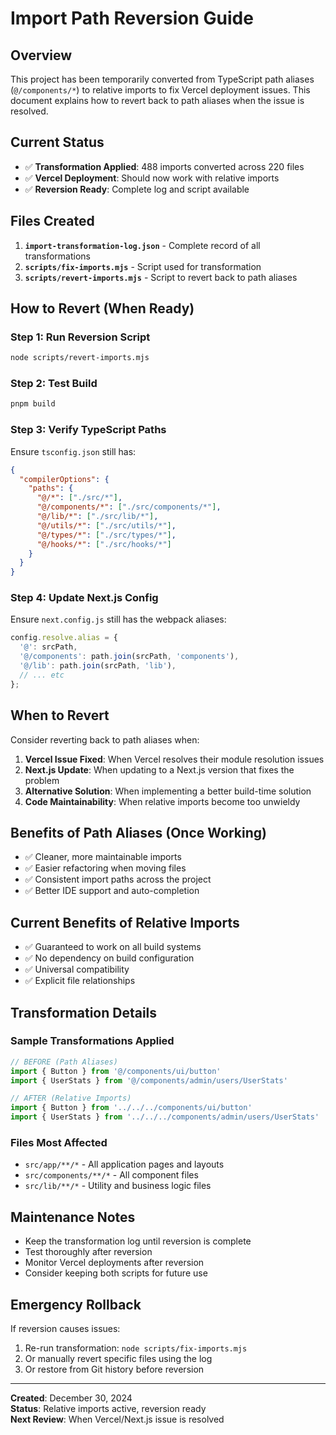 # Import Path Reversion Guide

## Overview

This project has been temporarily converted from TypeScript path aliases (`@/components/*`) to relative imports to fix Vercel deployment issues. This document explains how to revert back to path aliases when the issue is resolved.

## Current Status

- ✅ **Transformation Applied**: 488 imports converted across 220 files
- ✅ **Vercel Deployment**: Should now work with relative imports
- ✅ **Reversion Ready**: Complete log and script available

## Files Created

1. **`import-transformation-log.json`** - Complete record of all transformations
2. **`scripts/fix-imports.mjs`** - Script used for transformation
3. **`scripts/revert-imports.mjs`** - Script to revert back to path aliases

## How to Revert (When Ready)

### Step 1: Run Reversion Script
```bash
node scripts/revert-imports.mjs
```

### Step 2: Test Build
```bash
pnpm build
```

### Step 3: Verify TypeScript Paths
Ensure `tsconfig.json` still has:
```json
{
  "compilerOptions": {
    "paths": {
      "@/*": ["./src/*"],
      "@/components/*": ["./src/components/*"],
      "@/lib/*": ["./src/lib/*"],
      "@/utils/*": ["./src/utils/*"],
      "@/types/*": ["./src/types/*"],
      "@/hooks/*": ["./src/hooks/*"]
    }
  }
}
```

### Step 4: Update Next.js Config
Ensure `next.config.js` still has the webpack aliases:
```javascript
config.resolve.alias = {
  '@': srcPath,
  '@/components': path.join(srcPath, 'components'),
  '@/lib': path.join(srcPath, 'lib'),
  // ... etc
};
```

## When to Revert

Consider reverting back to path aliases when:

1. **Vercel Issue Fixed**: When Vercel resolves their module resolution issues
2. **Next.js Update**: When updating to a Next.js version that fixes the problem
3. **Alternative Solution**: When implementing a better build-time solution
4. **Code Maintainability**: When relative imports become too unwieldy

## Benefits of Path Aliases (Once Working)

- ✅ Cleaner, more maintainable imports
- ✅ Easier refactoring when moving files
- ✅ Consistent import paths across the project
- ✅ Better IDE support and auto-completion

## Current Benefits of Relative Imports

- ✅ Guaranteed to work on all build systems
- ✅ No dependency on build configuration
- ✅ Universal compatibility
- ✅ Explicit file relationships

## Transformation Details

### Sample Transformations Applied
```typescript
// BEFORE (Path Aliases)
import { Button } from '@/components/ui/button'
import { UserStats } from '@/components/admin/users/UserStats'

// AFTER (Relative Imports)  
import { Button } from '../../../components/ui/button'
import { UserStats } from '../../../components/admin/users/UserStats'
```

### Files Most Affected
- `src/app/**/*` - All application pages and layouts
- `src/components/**/*` - All component files
- `src/lib/**/*` - Utility and business logic files

## Maintenance Notes

- Keep the transformation log until reversion is complete
- Test thoroughly after reversion
- Monitor Vercel deployments after reversion
- Consider keeping both scripts for future use

## Emergency Rollback

If reversion causes issues:

1. Re-run transformation: `node scripts/fix-imports.mjs`
2. Or manually revert specific files using the log
3. Or restore from Git history before reversion

---

**Created**: December 30, 2024  
**Status**: Relative imports active, reversion ready  
**Next Review**: When Vercel/Next.js issue is resolved
